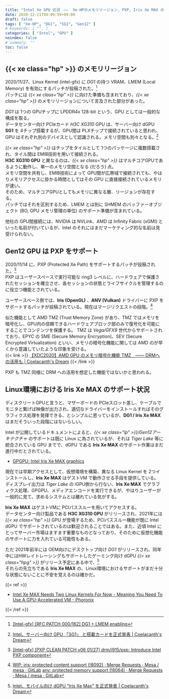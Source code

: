 ```yaml
---
title: "Intel Xe GPU 近況　――  Xe-HPのメモリリージョン, PXP, Iris Xe MAX のサポート状況"
date: 2020-12-21T04:09:59+09:00
draft: false
tags: [ "Xe-HP", "DG1", "SG1", "Gen12" ]
# keywords: [ "", ]
categories: [ "Intel", "GPU" ]
noindex: false
# summary: ""
toc: false
---
```


## {{< xe class="hp" >}} のメモリリージョン

2020/11/27、Linux Kernel (intel-gfx) に *DG1* の持つ VRAM、LMEM (Local Memory) を有効にするパッチが投稿された。[^dg1-lmem]  
パッチには *{{< xe class="hp" >}}* に向けた準備も含まれており、*{{< xe class="hp" >}}* のメモリリージョンについて言及された部分があった。  

*DG1* は 1つの GPUチップに LPDDR4x 128-bit という、GPU としては一般的な構成を取る。  
データセンター向け PCIeカード *H3C XG310 GPU* は、サーバー向け dGPU **SG1** を 4チップ搭載するが、GPU間は PLXチップで接続されていると思われ、GPU はそれぞれ別のデバイスとして認識される。メモリ空間も別々となる。[^sg1-xg310]  

*{{< xe class="hp" >}}* はチップをタイルとして 1つのパッケージに複数搭載され、タイル間は EMIB技術を用いて接続される。  
**H3C XG310 GPU** と異なるのは、*{{< xe class="hp" >}}* はマルチコアGPUであるように動作し、単一のメモリ空間となる (だろう) 点。  
メモリ空間を共有し、EMIB技術によって GPU間が広帯域で接続されても、やはりメモリアクセスに掛かる時間としてはその GPU に直接接続されているメモリが速い。  
そのため、マルチコアGPUとしてもメモリに異なる層、リージョンが存在する。  
パッチではそれを区別するため、LMEM とは別に SHMEM のバッファーオブジェクト (BO, GPU メモリ管理の単位) のサポート準備が含まれている。  

他社の GPU間接続には、NVIDIA は NVLink、AMD は Infinity Fabric (xGMI) といった名前が付いているが、Intel のそれにはまだマーケティング的な名前は見受けられない。  

[^dg1-lmem]: [[Intel-gfx] [RFC PATCH 000/162] DG1 + LMEM enabling](https://lists.freedesktop.org/archives/intel-gfx/2020-November/254003.html)
[^sg1-xg310]: [Intel、サーバー向け GPU 「SG1」 と搭載カードを正式発表 | Coelacanth's Dream](/posts/2020/11/12/intel-sg1/)

## Gen12 GPU は PXP をサポート

2020/11/14 に、PXP (Protected Xe Path) をサポートするパッチが投稿された。[^pxp]  
PXP はユーザースペースで実行可能な ring3 レベルに、ハードウェアで保護されたセッションを確立させ、各セッションの状態とライフサイクルを管理するのに役立つ機能とされている。  

[^pxp]: [[Intel-gfx] [PXP CLEAN PATCH v06 01/27] drm/i915/pxp: Introduce Intel PXP component](https://lists.freedesktop.org/archives/intel-gfx/2020-November/252790.html)

ユーザースペース側では、**Iris (OpenGL)** 、**ANV (Vulkan)** ドライバーに PXP をサポートするパッチが投稿されている。現在はマージリクエストの段階。[^pxp_umd]  

[^pxp_umd]: [WIP: iris: protected content support (!8092) · Merge Requests · Mesa / mesa · GitLab](https://gitlab.freedesktop.org/mesa/mesa/-/merge_requests/8064/commits) [anv: protected memory support (!8064) · Merge Requests · Mesa / mesa · GitLab](https://gitlab.freedesktop.org/mesa/mesa/-/merge_requests/8064/commits)

似た機能として AMD TMZ (Trust Memory Zone) があり、TMZ ではメモリを暗号化し、GPU内の信頼できるハードウェアブロック部のみで復号化を可能にすることでコンテンツを保護する。 TMZ は *Vega/GFX9* 世代からサポートされており、EPYC の SME (Secure Memory Encryption(、SEV (Secure Encrypted Virtualization) といい、メモリの暗号化機能に関しては AMD のが早くから意識していたような印象を受ける。  
{{< link >}} [【XDC2020】AMD GPU のメモリ暗号化機能 TMZ　―― DRMへの活用も | Coelacanth's Dream](/posts/2020/09/21/xdc2020-amdgpu-tmz/) {{< /link >}}

PXP も TMZ 同様に DRM への活用を想定した機能ではないかと思われる。  

## Linux環境における Iris Xe MAX のサポート状況

ディスクリートGPUと言うと、マザーボードの PCIeスロット差し、ケーブルでモニタと繋げば映像が出力され、適切なドライバーをインストールすればそのグラフィクス処理を発揮できる、とシンプルに思っているが、**DG1 / Iris Xe MAX** はまだそういった段階にはないらしい。  

Intel が公開しているドキュメントによると、*{{< xe class="lp" >}}/Gen12アーキテクチャ* のサポートは既に Linux に為されているが、それは *Tiger Lake* 等に統合されている GPU までで、dGPU である **Iris Xe MAX** のサポート作業はまだ進行中だとされている。  

 * [GPGPU: Intel Iris Xe MAX graphics](https://dgpu-docs.intel.com/devices/iris-xe-max-graphics/index.html)
 
現在では早期アクセスとして、仮想環境を構築、異なる Linux Kernel を 2つインストールし、**Iris Xe MAX** はゲストVM で動作させる手段を提供している。  
ディスプレイ出力は *Tiger Lake* の iGPU側から行ない、**Iris Xe MAX** でグラフィクス処理、GPGPU、メディアエンコードを実行できるが、やはりユーザーが一般的に見て、求めるシステムとは離れている気がする。  

**Iris Xe MAX** はゲストVMに PCIパススルーを用いてアクセスする。  
データセンター向け製品である **H3C XG310 GPU** がリリースされ、2021年には *{{< xe class="hp" >}}* GPU が登場するため、PCIパススルー機能が既に Intel dGPU でサポートされているのは歓迎されることではある。また、近頃 Intel にとってサーバー市場はますます重要なものとなっており、そのために仮想化機能のサポートに力を入れている可能性もある。  

ただ 2021年前半には OEM向けにデスクトップ向け *DG1* がリリースされ、同年中にはHWレイトレーシングもサポートしたゲーミング向け dGPU *{{< xe class="hpg" >}}* がリリース予定にある中で、[^intel-dgpu-2021]  
それらの先立ちである **Iris Xe MAX** の、Linux環境におけるサポートがまだ十分な状態にないことに不安を覚えるのは確かだ。  

[^iris-xe-max]: [Intel、モバイル向け dGPU "Iris Xe Max" を正式発表 | Coelacanth's Dream](/posts/2020/11/01/intel-iris-xe-max/)
[^intel-dgpu-2021]: [Intel、モバイル向け dGPU "Iris Xe Max" を正式発表 | Coelacanth's Dream](/posts/2020/11/01/intel-iris-xe-max/#next-gpu)

{{< ref >}}

 * [Intel Xe MAX Needs Two Linux Kernels For Now - Meaning You Need To Use A GPU-Accelerated VM - Phoronix](https://www.phoronix.com/scan.php?page=news_item&px=Intel-Xe-MAX-dGPU-VM)

{{< /ref >}}


